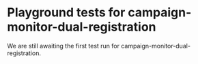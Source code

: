 # Playground tests for campaign-monitor-dual-registration
We are still awaiting the first test run for campaign-monitor-dual-registration.
